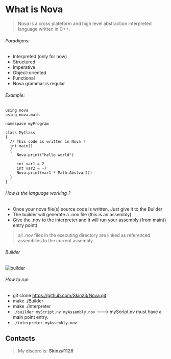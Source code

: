 
# What is Nova

> Nova is a cross plateform and high level abstraction interpreted language written in C++. 
  
  ###### Paradigms:
  + Interpreted (only for now)
  + Structured
  + Imperative
  + Object-oriented
  + Functional
  + Nova grammar is regular
  ###### Example:

  ```
using nova
using nova.math

namespace myProgram

class MyClass
{
    // This code is written in Nova !
    int main()
    {
       Nova.print("hello world")

       int var1 = 2
       int var2 = -7
       Nova.print(var1 * Math.Abs(var2))
    }
}
 ```
 ###### How is the language working ?
 + Once your nova file(s) source code is written. Just give it to the Builder 
 + The builder will generate a .nov file (this is an assembly)
 + Give the .nov to the interpreter and it will run your assembly (from main() entry point)
 > all .nov files in the executing directory are linked as referenced assemblies to the current assembly.

###### Builder

 ![builder](https://puu.sh/F2hEj/67193bd504.png)

 ###### How to run
  + git clone https://github.com/Skinz3/Nova.git
  + make ./Builder
  + make ./Interpreter
  + ``` ./builder myScript.nv myAssembly.nov ```  ---> myScript.nv must have a main point entry.
  + ``` ./interpreter myAssembly.nov ```

## Contacts

  > My discord is: **Skinz#1128**
  
